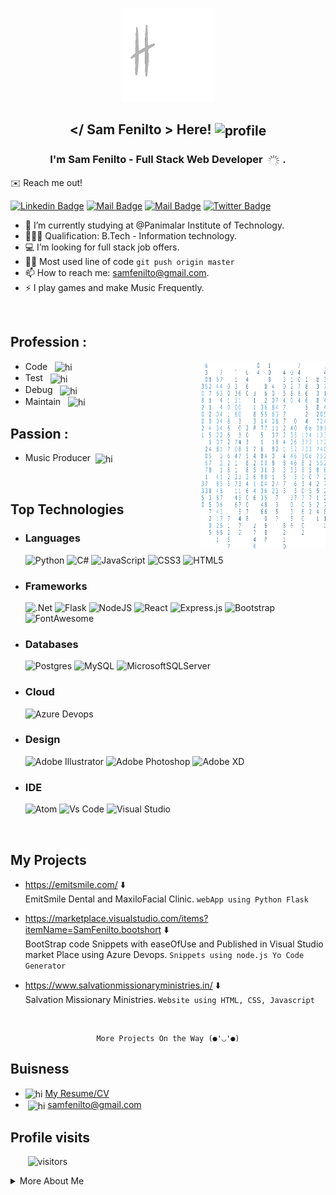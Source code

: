  <p align="center"><img src="https://github.com/Sam-Fenilto/Sam-Fenilto/blob/42d764e40b602874c51db52c5df3f4efd62fb0de/asserts/hi.gif" width="150px" alt="hi"></p>

<section align="center">

# </ Sam Fenilto > Here! <img src="https://img.icons8.com/external-kiranshastry-gradient-kiranshastry/64/000000/external-developer-coding-kiranshastry-gradient-kiranshastry.png" width="40px" alt="profile" align="center"/>

### I'm Sam Fenilto - Full Stack Web Developer &nbsp;<img src="https://github.com/Sam-Fenilto/Sam-Fenilto/blob/223dcaf793e13bfad7edea9d987576038d6528b7/asserts/load.gif" height="20" width="20" align="center" /> .

</section>

✉️ Reach me out!

[![Linkedin Badge](https://img.shields.io/badge/-Sam_Fenilto-0e76a8?style=flat&labelColor=0e76a8&logo=linkedin&logoColor=white)](https://www.linkedin.com/in/yasin-samar11011/) [![Mail Badge](https://img.shields.io/badge/-@Sam_Fenilto-e84393?style=flat&labelColor=e84393&logo=instagram&logoColor=white)](https://www.instagram.com/sam_fenilto/) [![Mail Badge](https://img.shields.io/badge/-Sam_Fenilto-c0392b?style=flat&labelColor=c0392b&logo=gmail&logoColor=white)](mailto:samfenilto@gmail.com) [![Twitter Badge](https://img.shields.io/badge/-@Sam_Fenilto-1ca0f1?style=flat&labelColor=1ca0f1&logo=twitter&logoColor=white&link=https://twitter.com/Ipenywis)](https://twitter.com/Sam_fenilto)

-   🏫 I’m currently studying at @Panimalar Institute of Technology.
-   👨🏻‍🎓 Qualification: B.Tech - Information technology.
-   💻 I’m looking for full stack job offers.
-   🤹🏻 Most used line of code `git push origin master`
-   📫 How to reach me: samfenilto@gmail.com.
-   ⚡ I play games and make Music Frequently.

<br>

## Profession :

<img src="https://github.com/Sam-Fenilto/Sam-Fenilto/blob/7b5b2c38ca77bf4f9a47448cf116cb7920439c93/asserts/profgif.gif" height="300" width="200" align="right" />

-   Code &nbsp; <img src="https://img.icons8.com/external-kiranshastry-gradient-kiranshastry/64/000000/external-code-coding-kiranshastry-gradient-kiranshastry-4.png" width="18px" align="center" alt="hi"/>
-   Test &nbsp; <img src="https://img.icons8.com/external-kiranshastry-gradient-kiranshastry/64/000000/external-view-coding-kiranshastry-gradient-kiranshastry.png"  width="20px" align="center" alt="hi"/>
-   Debug &nbsp; <img src="https://img.icons8.com/external-kiranshastry-gradient-kiranshastry/64/000000/external-malware-coding-kiranshastry-gradient-kiranshastry-1.png" width="20px" align="center" alt="hi"/>
-   Maintain &nbsp; <img src="https://img.icons8.com/external-kiranshastry-gradient-kiranshastry/64/000000/external-gear-coding-kiranshastry-gradient-kiranshastry.png" width="20px" align="center" alt="hi"/>

## Passion :

-   Music Producer &nbsp;<img src="https://img.icons8.com/external-kiranshastry-gradient-kiranshastry/64/000000/external-controls-cinema-kiranshastry-gradient-kiranshastry.png" width="20px" align="center" alt="hi"/>

<br>

## Top Technologies

-   ### Languages
    ![Python](https://img.shields.io/badge/python-3670A0?style=for-the-badge&logo=python&logoColor=ffdd54) ![C#](https://img.shields.io/badge/c%23-%23239120.svg?style=for-the-badge&logo=c-sharp&logoColor=white) ![JavaScript](https://img.shields.io/badge/javascript-%23323330.svg?style=for-the-badge&logo=javascript&logoColor=%23F7DF1E) ![CSS3](https://img.shields.io/badge/css3-%231572B6.svg?style=for-the-badge&logo=css3&logoColor=white) ![HTML5](https://img.shields.io/badge/html5-%23E34F26.svg?style=for-the-badge&logo=html5&logoColor=white)
-   ### Frameworks
    ![.Net](https://img.shields.io/badge/.NET-5C2D91?style=for-the-badge&logo=.net&logoColor=white) ![Flask](https://img.shields.io/badge/flask-%23000.svg?style=for-the-badge&logo=flask&logoColor=white) ![NodeJS](https://img.shields.io/badge/node.js-6DA55F?style=for-the-badge&logo=node.js&logoColor=white) ![React](https://img.shields.io/badge/react-%2320232a.svg?style=for-the-badge&logo=react&logoColor=%2361DAFB) ![Express.js](https://img.shields.io/badge/express.js-%23404d59.svg?style=for-the-badge&logo=express&logoColor=%2361DAFB) ![Bootstrap](https://img.shields.io/badge/Bootstrap-563D7C?style=for-the-badge&logo=bootstrap&logoColor=white) ![FontAwesome](https://img.shields.io/badge/Font_Awesome-339AF0?style=for-the-badge&logo=fontawesome&logoColor=white)
-   ### Databases
    ![Postgres](https://img.shields.io/badge/postgres-%23316192.svg?style=for-the-badge&logo=postgresql&logoColor=white) ![MySQL](https://img.shields.io/badge/mysql-%2300f.svg?style=for-the-badge&logo=mysql&logoColor=white) ![MicrosoftSQLServer](https://img.shields.io/badge/Microsoft%20SQL%20Sever-CC2927?style=for-the-badge&logo=microsoft%20sql%20server&logoColor=white)
-   ### Cloud
    ![Azure Devops](https://img.shields.io/badge/Azure_DevOps-0078D7?style=for-the-badge&logo=azure-devops&logoColor=white)
-   ### Design
    ![Adobe Illustrator](https://img.shields.io/badge/adobeillustrator-%23FF9A00.svg?style=for-the-badge&logo=adobeillustrator&logoColor=white) ![Adobe Photoshop](https://img.shields.io/badge/adobephotoshop-%2331A8FF.svg?style=for-the-badge&logo=adobephotoshop&logoColor=white) ![Adobe XD](https://img.shields.io/badge/Adobe%20XD-470137?style=for-the-badge&logo=Adobe%20XD&logoColor=#FF61F6)
-   ### IDE
    ![Atom](https://img.shields.io/badge/Atom-66595C?style=for-the-badge&logo=Atom&logoColor=white) ![Vs Code](https://img.shields.io/badge/Visual_Studio_Code-0078D4?style=for-the-badge&logo=visual%20studio%20code&logoColor=white) ![Visual Studio](https://img.shields.io/badge/Visual_Studio-5C2D91?style=for-the-badge&logo=visual%20studio&logoColor=white)

<br>

## My Projects

-   https://emitsmile.com/ ⬇️ <br> EmitSmile Dental and MaxiloFacial Clinic. `webApp using Python Flask`

-   https://marketplace.visualstudio.com/items?itemName=SamFenilto.bootshort ⬇️ <br> BootStrap code Snippets with easeOfUse and Published in Visual Studio market Place using Azure Devops. `Snippets using node.js Yo Code Generator`

-   https://www.salvationmissionaryministries.in/ ⬇️ <br> Salvation Missionary Ministries. `Website using HTML, CSS, Javascript`

<br>

<section align="center">

    More Projects On the Way (●'◡'●)

</section>

## Buisness

-   <img src="https://img.icons8.com/external-kiranshastry-gradient-kiranshastry/50/000000/external-quality-business-kiranshastry-gradient-kiranshastry-2.png" width="25px" align="center" alt="hi"/> [My Resume/CV](https://github.com/Sam-Fenilto/Sam-Fenilto/blob/main/resume/sam%20fenilto%20CV.pdf)
-   &nbsp;<img src="https://img.icons8.com/external-kiranshastry-gradient-kiranshastry/64/000000/external-email-business-kiranshastry-gradient-kiranshastry.png" width="20px" align="center" alt="hi"/> samfenilto@gmail.com

## Profile visits

&nbsp; &nbsp; &nbsp; &nbsp;![visitors](https://visitor-badge.glitch.me/badge?page_id=Sam-Fenilto)

<details>
<summary>
More About Me
</summary>

<br>

#### “The true beauty of music is that it connects people. It carries a message, and we, the musicians, are the messengers.” — Roy Ayers

```
-   I'm one of the Messenger Who Carry Messages :)
-   Love Making Music aka: bed room producer
```

<br>

## Stats

![Sam Fenilto's GitHub stats](https://github-readme-stats.vercel.app/api?username=Sam-Fenilto&theme=algolia&show_icons=true&count_private=true&hide=contribs,prs) <br> ![Most Used Languages](https://github-readme-stats.vercel.app/api/top-langs/?username=Sam-Fenilto&theme=algolia&langs_count=8)
